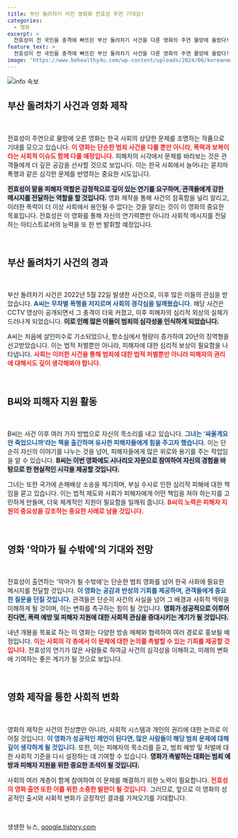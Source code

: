 ```yaml
---
title: 부산 돌려차기 사건 영화화 전효성 주연 기대감!
categories:
  - 영화
excerpt: >
  전효성이 전 국민을 충격에 빠뜨린 부산 돌려차기 사건을 다룬 영화의 주연 물망에 올랐다! 이 영화는 폭력 사건을 넘어 한국 사회의 묻지마 폭행 문제를 진지하게 조명할 예정이다. 클릭해서 더 알아보세요!
feature_text: >
  전효성이 전 국민을 충격에 빠뜨린 부산 돌려차기 사건을 다룬 영화의 주연 물망에 올랐다! 이 영화는 폭력 사건을 넘어 한국 사회의 묻지마 폭행 문제를 진지하게 조명할 예정이다. 클릭해서 더 알아보세요!
image: 'https://www.behealthy4u.com/wp-content/uploads/2024/06/koreanews.jpg'
---
```


<p><img src="https://www.behealthy4u.com/wp-content/uploads/2024/06/koreanews.jpg" alt="info 속보" /></p>

<h2 data-ke-size="size26">부산 돌려차기 사건과 영화 제작</h2>

<p data-ke-size="size16">&nbsp;</p>

<p>전효성이 주연으로 물망에 오른 영화는 한국 사회의 상당한 문제를 조명하는 작품으로 기대를 모으고 있습니다. <b><span style="color: #ee2323;">이 영화는 단순한 범죄 사건을 다룰 뿐만 아니라, 폭력과 보복이라는 사회적 이슈도 함께 다룰 예정입니다.</span></b>  피해자의 시각에서 문제를 바라보는 것은 관객들에게 더 깊은 공감을 선사할 것으로 보입니다. 이는 한국 사회에서 늘어나는 묻지마 폭행과 같은 심각한 문제를 반영하는 중요한 시도입니다. </p>

<p><b><span style="background-color: #21538527;">전효성이 맡을 피해자 역할은 감정적으로 깊이 있는 연기를 요구하며, 관객들에게 강한 메시지를 전달하는 역할을 할 것입니다.</span></b> 영화 제작을 통해 사건의 참혹함을 널리 알리고, 이러한 폭력이 더 이상 사회에서 용인될 수 없다는 것을 알리는 것이 이 영화의 중요한 목표입니다. 전효성은 이 영화를 통해 자신의 연기력뿐만 아니라 사회적 메시지를 전달하는 아티스트로서의 능력을 또 한 번 발휘할 예정입니다.</p>

<p data-ke-size="size16">&nbsp;</p>

<h2 data-ke-size="size26">부산 돌려차기 사건의 경과</h2>

<p data-ke-size="size16">&nbsp;</p>

<p>부산 돌려차기 사건은 2022년 5월 22일 발생한 사건으로, 이후 많은 이들의 관심을 받았습니다. <b><span style="color: #1a5490;">A씨는 무차별 폭행을 저지르며 사회의 경각심을 일깨웠습니다.</span></b> 해당 사건은 CCTV 영상이 공개되면서 그 충격이 더욱 커졌고, 이후 피해자의 심리적 외상의 실체가 드러나게 되었습니다. <b><span style="background-color: #21538527;">이로 인해 많은 이들이 범죄의 심각성을 인식하게 되었습니다.</span></b></p>

<p>A씨는 처음에 살인미수로 기소되었으나, 항소심에서 형량이 증가하여 20년의 징역형을 선고받았습니다. 이는 법적 처벌뿐만 아니라, 피해자에 대한 심리적 보상이 필요함을 나타냅니다. <b><span style="color: #ee2323;">사회는 이러한 사건을 통해 범죄에 대한 법적 처벌뿐만 아니라 피해자의 권리에 대해서도 깊이 생각해봐야 합니다.</span></b></p>

<p data-ke-size="size16">&nbsp;</p>

<h2 data-ke-size="size26">B씨와 피해자 지원 활동</h2>

<p data-ke-size="size16">&nbsp;</p>

<p>B씨는 사건 이후 여러 가지 방법으로 자신의 목소리를 내고 있습니다. <b><span style="color: #1a5490;">그녀는 ‘싸울게요 안 죽었으니까’라는 책을 출간하며 유사한 피해자들에게 힘을 주고자 했습니다.</span></b> 이는 단순히 자신의 이야기를 나누는 것을 넘어, 피해자들에게 많은 위로와 용기를 주는 작업임을 알 수 있습니다. <b><span style="background-color: #21538527;">B씨는 이번 영화에도 시나리오 자문으로 참여하여 자신의 경험을 바탕으로 한 현실적인 시각을 제공할 것입니다.</span></b></p>

<p>그녀는 또한 국가에 손해배상 소송을 제기하며, 부실 수사로 인한 심리적 피해에 대한 책임을 묻고 있습니다. 이는 법적 제도와 사회가 피해자에게 어떤 책임을 져야 하는지를 고민하게 만들며, 더욱 체계적인 지원이 필요함을 일깨워 줍니다. <b><span style="color: #ee2323;">B씨의 노력은 피해자 지원의 중요성을 강조하는 중요한 사례로 남을 것입니다.</span></b></p>

<p data-ke-size="size16">&nbsp;</p>

<h2 data-ke-size="size26">영화 '악마가 될 수밖에'의 기대와 전망</h2>

<p data-ke-size="size16">&nbsp;</p>

<p>전효성이 출연하는 '악마가 될 수밖에'는 단순한 범죄 영화를 넘어 한국 사회에 필요한 메시지를 전달할 것입니다. <b><span style="color: #1a5490;">이 영화는 공감과 반성의 기회를 제공하며, 관객들에게 중요한 질문을 던질 것입니다.</span></b> 관객들은 단순히 사건의 사실을 넘어 그 배경과 사회적 맥락을 이해하게 될 것이며, 이는 변화를 촉구하는 힘이 될 것입니다. <b><span style="background-color: #21538527;">영화가 성공적으로 이루어진다면, 폭력 예방 및 피해자 지원에 대한 사회적 관심을 증대시키는 계기가 될 것입니다.</span></b></p>

<p>내년 개봉을 목표로 하는 이 영화는 다양한 방송 매체와 협력하여 여러 경로로 홍보될 예정입니다. <b><span style="color: #ee2323;">이는 사회의 각 층에서 이 문제에 대한 논의를 촉발할 수 있는 기회를 제공할 것입니다.</span></b> 전효성의 연기가 많은 사람들로 하여금 사건의 심각성을 이해하고, 미래의 변화에 기여하는 좋은 계기가 될 것으로 보입니다.</p>

<p data-ke-size="size16">&nbsp;</p>

<h2 data-ke-size="size26">영화 제작을 통한 사회적 변화</h2>

<p data-ke-size="size16">&nbsp;</p>

<p>영화의 제작은 사건의 진상뿐만 아니라, 사회적 시스템과 개인의 권리에 대한 논의로 이어질 것입니다. <b><span style="color: #1a5490;">이 영화가 성공적인 제언이 된다면, 많은 사람들이 해당 범죄 문제에 대해 깊이 생각하게 될 것입니다.</span></b> 또한, 이는 피해자의 목소리를 듣고, 범죄 예방 및 처벌에 대한 사회적 기준을 다시 설정하는 데 기여할 수 있습니다. <b><span style="background-color: #21538527;">영화가 촉발하는 대화는 범죄 예방과 피해자 지원을 위한 중요한 초석이 될 것입니다.</span></b></p>

<p>사회의 여러 계층이 함께 참여하여 이 문제를 해결하기 위한 노력이 필요합니다. <b><span style="color: #ee2323;">전효성의 영화 출연 또한 이를 위한 소중한 발판이 될 것입니다.</span></b> 그러므로, 앞으로 이 영화의 성공적인 출시와 사회적 변화가 긍정적인 결과를 가져오기를 기대합니다. </p>

<p data-ke-size="size16">&nbsp;</p>
생생한 뉴스, <a href="https://qoogle.tistory.com" rel="dofollow">qoogle.tistory.com</a>


